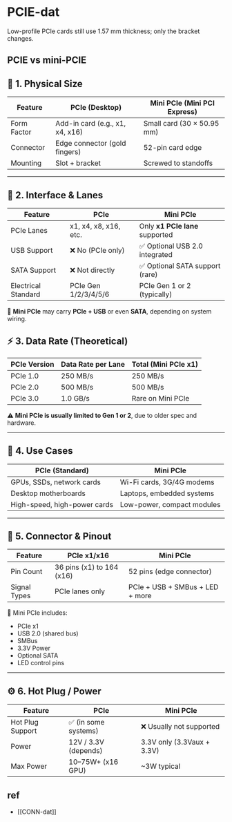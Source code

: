 
# PCIE-dat

Low-profile PCIe cards still use 1.57 mm thickness; only the bracket changes.


## PCIE vs mini-PCIE

## 📏 1. Physical Size

| Feature         | PCIe (Desktop)                 | Mini PCIe (Mini PCI Express)     |
|-----------------|--------------------------------|----------------------------------|
| Form Factor     | Add-in card (e.g., x1, x4, x16) | Small card (30 × 50.95 mm)       |
| Connector       | Edge connector (gold fingers)   | 52-pin card edge                 |
| Mounting        | Slot + bracket                  | Screwed to standoffs             |

---

## 🔌 2. Interface & Lanes

| Feature            | PCIe                          | Mini PCIe                        |
|--------------------|-------------------------------|----------------------------------|
| PCIe Lanes         | x1, x4, x8, x16, etc.         | Only **x1 PCIe lane** supported  |
| USB Support        | ❌ No (PCIe only)             | ✅ Optional USB 2.0 integrated    |
| SATA Support       | ❌ Not directly                | ✅ Optional SATA support (rare)  |
| Electrical Standard| PCIe Gen 1/2/3/4/5/6          | PCIe Gen 1 or 2 (typically)      |

🧠 **Mini PCIe** may carry **PCIe + USB** or even **SATA**, depending on system wiring.


## ⚡ 3. Data Rate (Theoretical)

| PCIe Version | Data Rate per Lane | Total (Mini PCIe x1) |
|--------------|--------------------|-----------------------|
| PCIe 1.0     | 250 MB/s           | 250 MB/s              |
| PCIe 2.0     | 500 MB/s           | 500 MB/s              |
| PCIe 3.0     | 1.0 GB/s           | Rare on Mini PCIe     |

⚠️ **Mini PCIe is usually limited to Gen 1 or 2**, due to older spec and hardware.

---

## 🧰 4. Use Cases

| PCIe (Standard)                | Mini PCIe                     |
|-------------------------------|-------------------------------|
| GPUs, SSDs, network cards     | Wi-Fi cards, 3G/4G modems     |
| Desktop motherboards          | Laptops, embedded systems     |
| High-speed, high-power cards  | Low-power, compact modules    |

---

## 🔌 5. Connector & Pinout

| Feature          | PCIe x1/x16            | Mini PCIe                       |
|------------------|------------------------|---------------------------------|
| Pin Count        | 36 pins (x1) to 164 (x16) | 52 pins (edge connector)       |
| Signal Types     | PCIe lanes only         | PCIe + USB + SMBus + LED + more |

📎 Mini PCIe includes:
- PCIe x1
- USB 2.0 (shared bus)
- SMBus
- 3.3V Power
- Optional SATA
- LED control pins

---

## ⚙️ 6. Hot Plug / Power

| Feature           | PCIe                  | Mini PCIe                    |
|-------------------|-----------------------|------------------------------|
| Hot Plug Support  | ✅ (in some systems)  | ❌ Usually not supported     |
| Power             | 12V / 3.3V (depends)  | 3.3V only (3.3Vaux + 3.3V)   |
| Max Power         | 10–75W+ (x16 GPU)     | ~3W typical                  |


## ref 

- [[CONN-dat]]